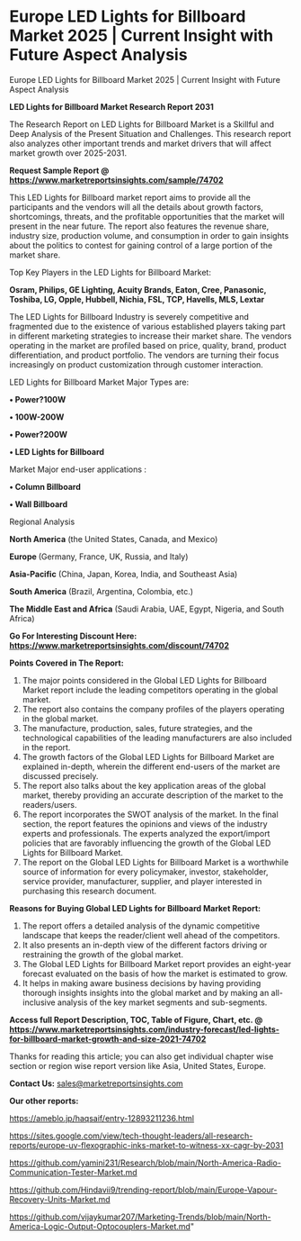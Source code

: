 # Europe LED Lights for Billboard Market 2025 | Current Insight with Future Aspect Analysis
Europe LED Lights for Billboard Market 2025 | Current Insight with Future Aspect Analysis

<strong>LED Lights for Billboard Market Research Report 2031</strong>

The Research Report on LED Lights for Billboard Market is a Skillful and Deep Analysis of the Present Situation and Challenges. This research report also analyzes other important trends and market drivers that will affect market growth over 2025-2031.

<strong>Request Sample Report @ <a href=https://www.marketreportsinsights.com/sample/74702>https://www.marketreportsinsights.com/sample/74702</a></strong>

This LED Lights for Billboard market report aims to provide all the participants and the vendors will all the details about growth factors, shortcomings, threats, and the profitable opportunities that the market will present in the near future. The report also features the revenue share, industry size, production volume, and consumption in order to gain insights about the politics to contest for gaining control of a large portion of the market share.

Top Key Players in the LED Lights for Billboard Market:

<strong>Osram, Philips, GE Lighting, Acuity Brands, Eaton, Cree, Panasonic, Toshiba, LG, Opple, Hubbell, Nichia, FSL, TCP, Havells, MLS, Lextar</strong>

The LED Lights for Billboard Industry is severely competitive and fragmented due to the existence of various established players taking part in different marketing strategies to increase their market share. The vendors operating in the market are profiled based on price, quality, brand, product differentiation, and product portfolio. The vendors are turning their focus increasingly on product customization through customer interaction.

LED Lights for Billboard Market Major Types are:

<strong>• Power?100W

• 100W-200W

• Power?200W

• LED Lights for Billboard</strong>

Market Major end-user applications :

<strong>• Column Billboard

• Wall Billboard</strong>

Regional Analysis

</u><strong><b>North America</b></strong> (the United States, Canada, and Mexico)

<strong><b>Europe </b></strong>(Germany, France, UK, Russia, and Italy)

<strong><b>Asia-Pacific</b></strong> (China, Japan, Korea, India, and Southeast Asia)

<strong><b>South America</b></strong> (Brazil, Argentina, Colombia, etc.)

<strong><b>The Middle East and Africa</b></strong> (Saudi Arabia, UAE, Egypt, Nigeria, and South Africa)

<strong>Go For Interesting Discount Here: <a href=https://www.marketreportsinsights.com/discount/74702>https://www.marketreportsinsights.com/discount/74702</a></strong>

<strong>Points Covered in The Report:</strong>
<ol>
  <li>The major points considered in the Global LED Lights for Billboard Market report include the leading competitors operating in the global market.</li>
  <li>The report also contains the company profiles of the players operating in the global market.</li>
  <li>The manufacture, production, sales, future strategies, and the technological capabilities of the leading manufacturers are also included in the report.</li>
  <li>The growth factors of the Global LED Lights for Billboard Market are explained in-depth, wherein the different end-users of the market are discussed precisely.</li>
  <li>The report also talks about the key application areas of the global market, thereby providing an accurate description of the market to the readers/users.</li>
  <li>The report incorporates the SWOT analysis of the market. In the final section, the report features the opinions and views of the industry experts and professionals. The experts analyzed the export/import policies that are favorably influencing the growth of the Global LED Lights for Billboard Market.</li>
  <li>The report on the Global LED Lights for Billboard Market is a worthwhile source of information for every policymaker, investor, stakeholder, service provider, manufacturer, supplier, and player interested in purchasing this research document.</li>
</ol>
<strong>Reasons for Buying Global LED Lights for Billboard Market Report:</strong>

<ol>
  <li>The report offers a detailed analysis of the dynamic competitive landscape that keeps the reader/client well ahead of the competitors.</li>
  <li>It also presents an in-depth view of the different factors driving or restraining the growth of the global market.</li>
  <li>The Global LED Lights for Billboard Market report provides an eight-year forecast evaluated on the basis of how the market is estimated to grow.</li>
  <li>It helps in making aware business decisions by having providing thorough insights insights into the global market and by making an all-inclusive analysis of the key market segments and sub-segments.</li>
</ol>
<strong>Access full Report Description, TOC, Table of Figure, Chart, etc. @ <a href=https://www.marketreportsinsights.com/industry-forecast/led-lights-for-billboard-market-growth-and-size-2021-74702>https://www.marketreportsinsights.com/industry-forecast/led-lights-for-billboard-market-growth-and-size-2021-74702</a></strong>


Thanks for reading this article; you can also get individual chapter wise section or region wise report version like Asia, United States, Europe.

<strong>Contact Us:</strong>
sales@marketreportsinsights.com

<strong>Our other reports:</strong>

<a href=https://ameblo.jp/haqsaif/entry-12893211236.html>https://ameblo.jp/haqsaif/entry-12893211236.html</a>

<a href=https://sites.google.com/view/tech-thought-leaders/all-research-reports/europe-uv-flexographic-inks-market-to-witness-xx-cagr-by-2031>https://sites.google.com/view/tech-thought-leaders/all-research-reports/europe-uv-flexographic-inks-market-to-witness-xx-cagr-by-2031</a>

<a href=https://github.com/yamini231/Research/blob/main/North-America-Radio-Communication-Tester-Market.md>https://github.com/yamini231/Research/blob/main/North-America-Radio-Communication-Tester-Market.md</a>

<a href=https://github.com/Hindavii9/trending-report/blob/main/Europe-Vapour-Recovery-Units-Market.md>https://github.com/Hindavii9/trending-report/blob/main/Europe-Vapour-Recovery-Units-Market.md</a>

<a href=https://github.com/vijaykumar207/Marketing-Trends/blob/main/North-America-Logic-Output-Optocouplers-Market.md>https://github.com/vijaykumar207/Marketing-Trends/blob/main/North-America-Logic-Output-Optocouplers-Market.md</a>"
